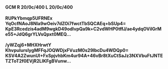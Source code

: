 #### GCM R 20/0c/400 L 20/0c/400
**RUPkYbmqp5UFRNEx**<br/>**YqOcfNAoJ8Nla9wOeiv7dZOi7fwctTbSQCAEq+bSUp4=**<br/>**KpE3Rcedzis4adM9wgkD49odlvpQa9k+C2vdWHP0tffJ/ae4ydqOVilGrMe55+JdQ6grYLVsQpxt0MEQ...**<br/><br/>
**/yWZqj6+MHXHrwtY**<br/>**KhvpuIurslygMFFqJOQWDjxFVuzM0s29lbcDu4WDQp0=**<br/>**KSV4A2ZwunUI+FxSpjvhbKm4ur94A+46vBr8tXuCtSaJz3NXVbuFtJNTETZToT2f0EVjR2LIKFgBVunw...**